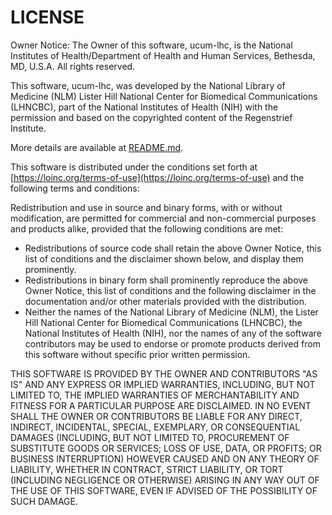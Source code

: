 # LICENSE

Owner Notice: The Owner of this software, ucum-lhc, is the National Institutes 
of Health/Department of Health and Human Services, Bethesda, MD, U.S.A.
All rights reserved.

This software, ucum-lhc, was developed by the National Library of Medicine
(NLM) Lister Hill National Center for Biomedical Communications (LHNCBC), part
of the National Institutes of Health (NIH) with the permission and based on the
copyrighted content of the Regenstrief Institute.

More details are available at [README.md](README.md).

This software is distributed under the conditions set forth at 
[https://loinc.org/terms-of-use](https://loinc.org/terms-of-use) and the 
following terms and conditions:

Redistribution and use in source and binary forms, with or without modification, 
are permitted for commercial and non-commercial purposes and products alike, 
provided that the following conditions are met:

  * Redistributions of source code shall retain the above Owner Notice, this 
  list of conditions and the disclaimer shown below, and display them prominently.
  * Redistributions in binary form shall prominently reproduce the above Owner 
  Notice, this list of conditions and the following disclaimer in the 
  documentation and/or other materials provided with the distribution.
  * Neither the names of the National Library of Medicine (NLM), the Lister Hill 
  National Center for Biomedical Communications (LHNCBC), the National Institutes 
  of Health (NIH), nor the names of any of the software contributors may be used 
  to endorse or promote products derived from this software without specific 
  prior written permission.

THIS SOFTWARE IS PROVIDED BY THE OWNER AND CONTRIBUTORS "AS IS" AND ANY EXPRESS 
OR IMPLIED WARRANTIES, INCLUDING, BUT NOT LIMITED TO, THE IMPLIED WARRANTIES OF 
MERCHANTABILITY AND FITNESS FOR A PARTICULAR PURPOSE ARE DISCLAIMED. IN NO EVENT 
SHALL THE OWNER OR CONTRIBUTORS BE LIABLE FOR ANY DIRECT, INDIRECT, INCIDENTAL, 
SPECIAL,  EXEMPLARY, OR CONSEQUENTIAL DAMAGES (INCLUDING, BUT NOT LIMITED TO, 
PROCUREMENT OF SUBSTITUTE GOODS OR SERVICES; LOSS OF USE, DATA, OR PROFITS; OR 
BUSINESS INTERRUPTION) HOWEVER CAUSED AND ON ANY THEORY OF LIABILITY, WHETHER IN 
CONTRACT, STRICT LIABILITY, OR TORT (INCLUDING NEGLIGENCE OR OTHERWISE) ARISING 
IN ANY WAY OUT OF THE USE OF THIS SOFTWARE, EVEN IF ADVISED OF THE POSSIBILITY 
OF SUCH DAMAGE.
